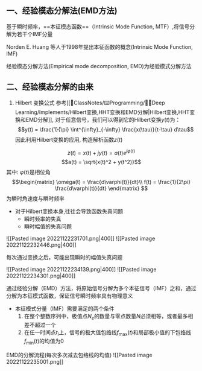 ## 一、经验模态分解法(EMD方法)

基于瞬时频率，==本征模态函数==（Intrinsic Mode Function, MTF）,将信号分解为若干个IMF分量

Norden E. Huang 等人于1998年提出本征函数的概念(Intrinsic Mode Function, IMF)

经验模态分解方法(Empirical mode decomposition, EMD)为经验模式分解方法

## 二、经验模态分解的由来
1. Hilbert 变换公式
参考[[📘ClassNotes/⌨️Programming/👨‍🎓Deep Learning/Implements/Hilbert变换,HHT变换和EMD分解|Hilbert变换,HHT变换和EMD分解]], 对于任意信号，我们可以得到它的Hilbert变换$y(t)$为：
$$y(t) = \frac{1}{\pi} \int^{\infty}_{-\infty} \frac{x(\tau)}{t-\tau} d\tau$$
因此利用Hilbert变换的应用, 构造解析函数$z(t)$

$$z(t) = x(t) + jy(t) = a(t)e^{j\varphi(t)}$$
$$a(t) = \sqrt{x(t)^2 + y(t^2)}$$
其中: $\varphi(t)$是相位角
$$\begin{matrix}
\omega(t) = \frac{d\varphi(t)}{dt}\\
f(t) = \frac{1}{2\pi} \frac{d\varphi(t)}{dt}
\end{matrix} 
$$
为瞬时角速度与瞬时频率

- 对于Hilbert变换本身,往往会导致函数失真问题
	- 瞬时频率的失真
	- 瞬时幅值的失真问题

![[Pasted image 20221122231701.png|400]]
![[Pasted image 20221122232446.png|400]]

每次通过变换之后，可能出现瞬时的幅值失真问题

![[Pasted image 20221122234139.png|400]]
![[Pasted image 20221122234301.png|400]]

通过经验分解（EMD）方法，将原始信号分解为多个本征信号（IMF）之和，通过分解为本征模式函数，保证信号瞬时频率具有物理意义


- 本征模式分量（IMF）需要满足的两个条件
	1. 在整个整数序列中，极值点$N_e$的数量与零点数量$N$必须相等，或者最多相差不超过一个
	2. 在任一时间点$t_i$上，信号的极大值包络线$f_{\max}(t)$和局部极小值的下包络线$f_{\min}(t)$的均值为0

EMD的分解流程(每次多次减去包络线的均值)
![[Pasted image 20221122235001.png]]
